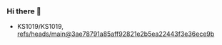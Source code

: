 ### Hi there 👋

<!-- START gadpp --> 
- KS1019/KS1019, [refs/heads/main@3ae78791a85aff92821e2b5ea22443f3e36ece9b](https://github.com/KS1019/KS1019/commit/3ae78791a85aff92821e2b5ea22443f3e36ece9b)

<!--

Here are some ideas to get you started:

- 🔭 I’m currently working on ...
- 🌱 I’m currently learning ...
- 👯 I’m looking to collaborate on ...
- 🤔 I’m looking for help with ...
- 💬 Ask me about ...
- 📫 How to reach me: ...
- 😄 Pronouns: ...
- ⚡ Fun fact: ...
-->
